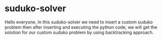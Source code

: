 # suduko-solver
Hello everyone,
In this suduko-solver we need to insert a custom suduko problem then after inserting and executing the python code,
we will get the solution for our custom suduko problem by using backtracking approach.

